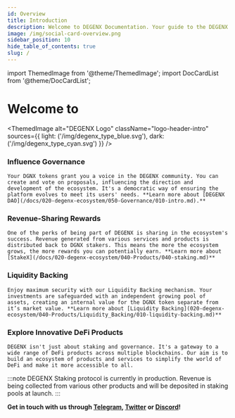 ```yaml
---
id: Overview
title: Introduction
description: Welcome to DEGENX Documentation. Your guide to the DEGENX Ecosystem.
image: /img/social-card-overview.png
sidebar_position: 10
hide_table_of_contents: true
slug: /
---
```


import ThemedImage from '@theme/ThemedImage';
import DocCardList from '@theme/DocCardList';


# Welcome to 

<ThemedImage
  alt="DEGENX Logo"
  className="logo-header-intro"
  sources={{
    light: ('/img/degenx_type_blue.svg'),
    dark: ('/img/degenx_type_cyan.svg')
  }}
/>


### Influence Governance

    Your DGNX tokens grant you a voice in the DEGENX community. You can create and vote on proposals, influencing the direction and development of the ecosystem. It's a democratic way of ensuring the platform evolves to meet its users' needs. **Learn more about [DEGENX DAO](/docs/020-degenx-ecosystem/050-Governance/010-intro.md).**

### Revenue-Sharing Rewards

    One of the perks of being part of DEGENX is sharing in the ecosystem's success. Revenue generated from various services and products is distributed back to DGNX stakers. This means the more the ecosystem grows, the more rewards you can potentially earn. **Learn more about [StakeX](/docs/020-degenx-ecosystem/040-Products/040-staking.md)**

	
### Liquidity Backing

    Enjoy maximum security with our Liquidity Backing mechanism. Your investments are safeguarded with an independent growing pool of assets, creating an internal value for the DGNX token separate from it’s market value. **Learn more about [Liquidity Backing](020-degenx-ecosystem/040-Products/Liquidity_Backing/010-liquidity-backing.md)**

### Explore Innovative DeFi Products

    DEGENX isn't just about staking and governance. It's a gateway to a wide range of DeFi products across multiple blockchains. Our aim is to build an ecosystem of products and services to simplify the world of DeFi and make it more accessible to all.

:::note
DEGENX Staking protocol is currently in production. Revenue is being collected from various other products and will be deposited in staking pools at launch.
:::


 **Get in touch with us through [Telegram](https://t.me/DegenXportal), [Twitter](https://twitter.com/DegenEcosystem) or [Discord](https://discord.gg/BMaVtEVkgC)!**

